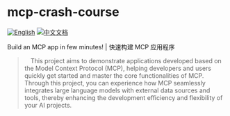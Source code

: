 # mcp-crash-course

[![English](https://img.shields.io/badge/English-Click-yellow)](README.md)
[![中文文档](https://img.shields.io/badge/中文文档-点击查看-orange)](README-zh.md)

Build an MCP app in few minutes! | 快速构建 MCP 应用程序

>&emsp;This project aims to demonstrate applications developed based on the Model Context Protocol (MCP), helping developers and users quickly get started and master the core functionalities of MCP. Through this project, you can experience how MCP seamlessly integrates large language models with external data sources and tools, thereby enhancing the development efficiency and flexibility of your AI projects.


